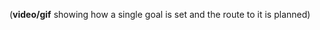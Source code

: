 (**video/gif** showing how a single goal is set and the route to it is planned)
<!-- TODO everything -->